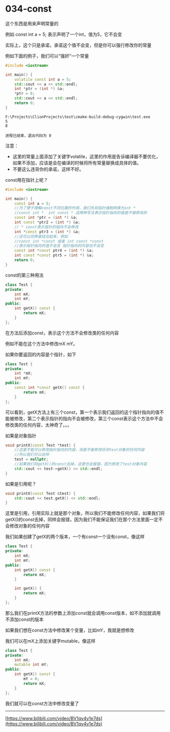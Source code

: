 # 034-const 

这个东西是用来声明常量的

例如 const int a = 5; 表示声明了一个int，值为5，它不会变

实际上，这个只是承诺，承诺这个值不会变，但是你可以强行修改你的常量

例如下面的例子，我们可以“强奸”一个常量

```c++
#include <iostream>

int main() {
    volatile const int a = 5;
    std::cout << a << std::endl;
    int *ptr = (int *) &a;
    *ptr = 8;
    std::cout << a << std::endl;
    return 0;
}
```

```
F:\Projects\ClionProjects\test\cmake-build-debug-cygwin\test.exe
5
8

进程已结束，退出代码为 0
```

注意：

- 这里的常量上面添加了关键字volatile，这里的作用是告诉编译器不要优化，如果不添加，应该是会在编译的时候将所有常量替换成具体的值。
- 不要这么违背你的承诺，这样不好。

const用在指针上呢？

```c++
#include <iostream>

int main() {
    const int a = 5;
    //为了便于理解const不同位置的作用，我们先将指针强制转换为int *
    //const int *  int const * 这两种写法表示指针指向的值是不被修改的
    const int *ptr = (int *) &a;
    int const *ptr2 = (int *) &a;
    // * const表示指针的指向不会修改
    int *const ptr3 = (int *) &a;
    //还可以将两者结合起来，例如
    //const int *const 或者 int const *const
    //表示指针指向的值不会变 指针指向的内容也不会变
    const int *const ptr4 = (int *) &a;
    int const *const ptr5 = (int *) &a;
    return 0;
}
```

const的第三种用法

```c++
class Test {
private:
    int mX;
    int mY;
public:
    int getX() const {
        return mX;
    }
};
```

在方法后添加const，表示这个方法不会修改类的任何内容

例如不能在这个方法中修改mX mY。

如果你要返回的内容是个指针，如下

```c++
class Test {
private:
    int *mX;
    int mY;
public:
    const int *const getX() const {
        return mX;
    }
};
```

可以看到，getX方法上有三个const，第一个表示我们返回的这个指针指向的值不能被修改，第二个表示指针的指向不会被修改，第三个const表示这个方法中不会修改类的任何内容，太神奇了。。。

如果是对象指针

```c++
void printX(const Test *test) {
    //这里不能可以修改指针指向的内容，但是不能修改任何test对象的任何内容
    //所以我们可以这样
    test = nullptr;
    //如果我们将getX()的const去掉，这里也会报错，因为修改了test对象内容
    std::cout << test->getX() << std::endl;
}
```

如果是引用呢？

```c++
void printX(const Test &test) {
    std::cout << test.getX() << std::endl;
}
```

这里是引用，引用实际上就是那个对象，所以我们不能修改任何内容，如果我们将getX()的const去掉，同样会报错，因为我们不能保证我们在那个方法里面一定不会修改对象的任何内容

我们如果创建了getX的两个版本，一个有const一个没有const，像这样

```c++
class Test {
private:
    int mX;
    int mY;
public:
    int getX() const {
        return mX;
    }

    int getX() {
        return mX;
    }
};
```

那么我们在printX方法的参数上添加const就会调用const版本，如不添加就调用不添加const的版本

如果我们想在const方法中修改某个变量，比如mY，我就是想修改

我们可以在mX上添加关键字mutable，像这样

```c++
class Test {
private:
    int mX;
    mutable int mY;
public:
    int getX() const {
        mY = 8;
        return mX;
    }
};
```

我们就可以在const方法中修改变量了

************

[https://www.bilibili.com/video/BV1qy4y1e7ds](https://www.bilibili.com/video/BV1qy4y1e7ds)

